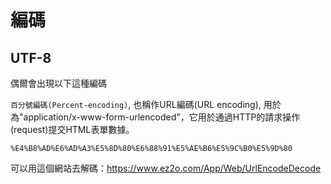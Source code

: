 # 編碼

## UTF-8

偶爾會出現以下這種編碼

`百分號編碼(Percent-encoding)`, 也稱作URL編碼(URL encoding), 用於為"application/x-www-form-urlencoded"，它用於通過HTTP的請求操作(request)提交HTML表單數據。

```
%E4%B8%AD%E6%AD%A3%E5%8D%80%E6%88%91%E5%AE%B6%E5%9C%B0%E5%9D%80
```

可以用這個網站去解碼：https://www.ez2o.com/App/Web/UrlEncodeDecode